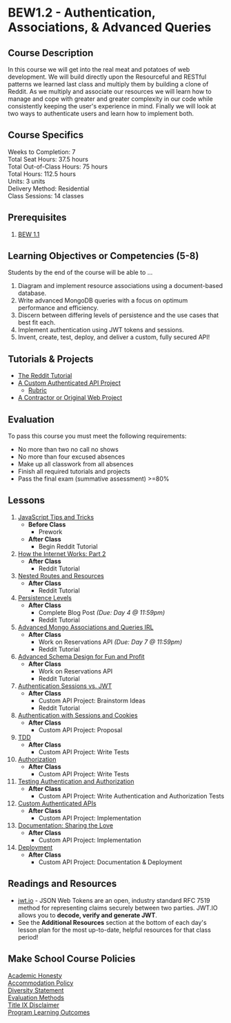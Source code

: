 # BEW1.2 - Authentication, Associations, & Advanced Queries

## Course Description

In this course we will get into the real meat and potatoes of web development. We will build directly upon the Resourceful and RESTful patterns we learned last class and multiply them by building a clone of Reddit. As we multiply and associate our resources we will learn how to manage and cope with greater and greater complexity in our code while consistently keeping the user's experience in mind. Finally we will look at two ways to authenticate users and learn how to implement both.

## Course Specifics

Weeks to Completion:  7 <br>
Total Seat Hours:  37.5 hours <br>
Total Out-of-Class Hours: 75 hours <br>
Total Hours: 112.5 hours <br>
Units:  3 units <br>
Delivery Method:  Residential <br>
Class Sessions:  14 classes

## Prerequisites

1. [BEW 1.1](http://make.sc/bew1-1)

## Learning Objectives or Competencies (5-8)

Students by the end of the course will be able to ...

1. Diagram and implement resource associations using a document-based database.
1. Write advanced MongoDB queries with a focus on optimum performance and efficiency.
1. Discern between differing levels of persistence and the use cases that best fit each.
1. Implement authentication using JWT tokens and sessions.
1. Invent, create, test, deploy, and deliver a custom, fully secured API!

## Tutorials & Projects

- [The Reddit Tutorial](Projects/01-Reddit-Project.md)
- [A Custom Authenticated API Project](Projects/02-Custom-API-Project.md)
    - [Rubric](Projects/Rubrics/02-Custom-API-Project.md)
- [A Contractor or Original Web Project](Projects/00-Custom-Project.md)

## Evaluation

To pass this course you must meet the following requirements:

- No more than two no call no shows
- No more than four excused absences
- Make up all classwork from all absences
- Finish all required tutorials and projects
- Pass the final exam (summative assessment) >=80%

## Lessons

1. [JavaScript Tips and Tricks](01-JavaScript-Tricks/README.md)
    - **Before Class**
        - Prework
    - **After Class**
        - Begin Reddit Tutorial
1. [How the Internet Works: Part 2](02-How-The-Internet-Works/README.md)
    - **After Class**
        - Reddit Tutorial
1. [Nested Routes and Resources](03-Nested-Routes-and-Resources/README.md)
    - **After Class**
        - Reddit Tutorial
1. [Persistence Levels](04-Persistence-Levels/README.md)
    - **After Class**
        - Complete Blog Post _(Due: Day 4 @ 11:59pm)_
        - Reddit Tutorial
1. [Advanced Mongo Associations and Queries IRL](05-Advanced-MongoDB-IRL/README.md)
    - **After Class**
        - Work on Reservations API _(Due: Day 7 @ 11:59pm)_
        - Reddit Tutorial
1. [Advanced Schema Design for Fun and Profit](06-Advanced-Schema-Design/README.md)
    - **After Class**
        - Work on Reservations API
        - Reddit Tutorial
1. [Authentication Sessions vs. JWT](07-Authentication-Sessions-vs-JWT/README.md)
    - **After Class**
        - Custom API Project: Brainstorm Ideas
        - Reddit Tutorial
1. [Authentication with Sessions and Cookies](https://github.com/Product-College-Courses/BEW-1.2-Authentication-and-Associations/tree/master/08-Authentication-with-Sessions-and-Cookies/README.md)
    - **After Class**
        - Custom API Project: Proposal
1. [TDD](09-TDD/README.md)
    - **After Class**
        - Custom API Project: Write Tests
1. [Authorization](10-Authorization/README.md)
    - **After Class**
        - Custom API Project: Write Tests
1. [Testing Authentication and Authorization](11-Testing-Authentication-and-Authorization/README.md)
    - **After Class**
        - Custom API Project: Write Authentication and Authorization Tests
1. [Custom Authenticated APIs](12-Custom-Authenticated-APIs/README.md)
    - **After Class**
        - Custom API Project: Implementation
1. [Documentation: Sharing the Love](13-Docsify/README.md)
    - **After Class**
        - Custom API Project: Implementation
1. [Deployment](14-Deployment/README.md)
    - **After Class**
        - Custom API Project: Documentation & Deployment

## Readings and Resources

- [jwt.io](https://jwt.io) - JSON Web Tokens are an open, industry standard RFC 7519 method for representing claims securely between two parties. JWT.IO allows you to **decode, verify and generate JWT**.
- See the **Additional Resources** section at the bottom of each day's lesson plan for the most up-to-date, helpful resources for that class period!

## Make School Course Policies

[Academic Honesty](https://github.com/Product-College-Courses/Common-Syllabus-Sections/blob/master/Academic-Honesty-and-Plagiarism.md)<br>
[Accommodation Policy](https://github.com/Product-College-Courses/Common-Syllabus-Sections/blob/master/Accommodation-Policy.md)<br>
[Diversity Statement](https://github.com/Product-College-Courses/Common-Syllabus-Sections/blob/master/Diversity-Statement.md)<br>
[Evaluation Methods](https://github.com/Product-College-Courses/Common-Syllabus-Sections/blob/master/Evaluation-Methods.md)<br>
[Title IX Disclaimer](https://github.com/Product-College-Courses/Common-Syllabus-Sections/blob/master/Evaluations-Title-X-Disclaimer.md)<br>
[Program Learning Outcomes](https://github.com/Product-College-Courses/Common-Syllabus-Sections/blob/master/Program-Learning-Outcomes.md)
